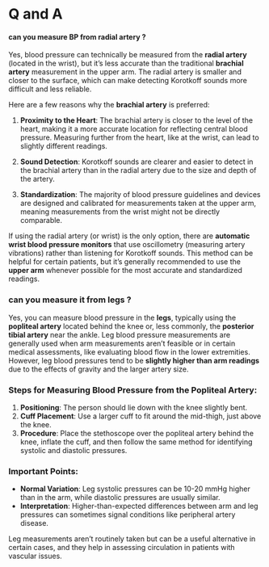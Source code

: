 # Q and A

#### can you measure BP from radial artery ?
Yes, blood pressure can technically be measured from the **radial artery** (located in the wrist), but it’s less accurate than the traditional **brachial artery** measurement in the upper arm. The radial artery is smaller and closer to the surface, which can make detecting Korotkoff sounds more difficult and less reliable.

Here are a few reasons why the **brachial artery** is preferred:

1. **Proximity to the Heart**: The brachial artery is closer to the level of the heart, making it a more accurate location for reflecting central blood pressure. Measuring further from the heart, like at the wrist, can lead to slightly different readings.

2. **Sound Detection**: Korotkoff sounds are clearer and easier to detect in the brachial artery than in the radial artery due to the size and depth of the artery.

3. **Standardization**: The majority of blood pressure guidelines and devices are designed and calibrated for measurements taken at the upper arm, meaning measurements from the wrist might not be directly comparable.

If using the radial artery (or wrist) is the only option, there are **automatic wrist blood pressure monitors** that use oscillometry (measuring artery vibrations) rather than listening for Korotkoff sounds. This method can be helpful for certain patients, but it’s generally recommended to use the **upper arm** whenever possible for the most accurate and standardized readings.

### can you measure it from legs ?
Yes, you can measure blood pressure in the **legs**, typically using the **popliteal artery** located behind the knee or, less commonly, the **posterior tibial artery** near the ankle. Leg blood pressure measurements are generally used when arm measurements aren’t feasible or in certain medical assessments, like evaluating blood flow in the lower extremities. However, leg blood pressures tend to be **slightly higher than arm readings** due to the effects of gravity and the larger artery size.

### Steps for Measuring Blood Pressure from the Popliteal Artery:
1. **Positioning**: The person should lie down with the knee slightly bent.
2. **Cuff Placement**: Use a larger cuff to fit around the mid-thigh, just above the knee.
3. **Procedure**: Place the stethoscope over the popliteal artery behind the knee, inflate the cuff, and then follow the same method for identifying systolic and diastolic pressures.

### Important Points:
- **Normal Variation**: Leg systolic pressures can be 10-20 mmHg higher than in the arm, while diastolic pressures are usually similar. 
- **Interpretation**: Higher-than-expected differences between arm and leg pressures can sometimes signal conditions like peripheral artery disease.

Leg measurements aren’t routinely taken but can be a useful alternative in certain cases, and they help in assessing circulation in patients with vascular issues.